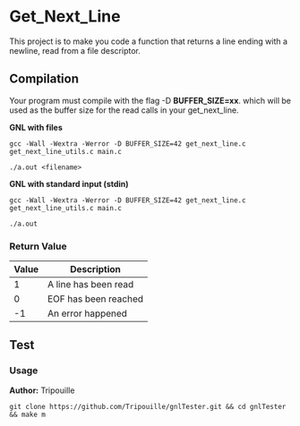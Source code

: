 # Get_Next_Line
This project is to make you code a function that returns a line ending with a newline, read from a file descriptor.

## Compilation
Your program must compile with the flag -D **BUFFER_SIZE=xx**. which will be used as the buffer size for the read calls in your get_next_line.

**GNL with files**
```
gcc -Wall -Wextra -Werror -D BUFFER_SIZE=42 get_next_line.c get_next_line_utils.c main.c
```
```
./a.out <filename>
```

**GNL with standard input (stdin)**
```
gcc -Wall -Wextra -Werror -D BUFFER_SIZE=42 get_next_line.c get_next_line_utils.c main.c
```
```
./a.out
```

### Return Value

| Value | Description |
----|---- 
| 1 | A line has been read |
| 0 | EOF has been reached |
| -1| An error happened    |

## Test
### Usage
**Author:** Tripouille
```
git clone https://github.com/Tripouille/gnlTester.git && cd gnlTester && make m
```
